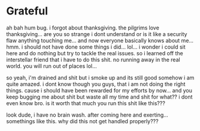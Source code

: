 # Grateful

ah bah hum bug.  i forgot about thanksgiving.  the pilgrims love thanksgiving...  are you so strange i dont understand or is it like a security flaw anything touching me...  and now everyone basically knows about me...  hmm. i should not have done some things i did...  lol...  i wonder i could sit here and do nothing but try to tackle the real issues.  so i learned off the interstellar friend that i have to do this shit.  no running away in the real world.  you will run out of places lol...

so yeah, i'm drained and shit but i smoke up and its still good somehow i am quite amazed.  i dont know though you guys, that i am not doing the right things.  cause i should have been rewarded for my efforts by now...  and you keep bugging me about shit but waste all my time and shit for what?? i dont even know bro.  is it worth that much you run this shit like this???

look dude, i have no brain wash.  after coming here and exerting...  somethings like this.  why did this not get handled properly???
